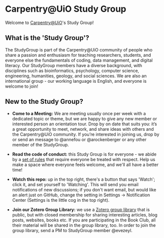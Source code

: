 # Carpentry@UiO Study Group

Welcome to [Carpentry@UiO](https://uio-carpentry.github.io/)'s Study Group!

## What is the 'Study Group'?

The StudyGroup is part of the Carpentry@UiO community of people who share a passion and enthusiasm for teaching researchers, students, and everyone else the fundamentals of coding, data management, and digital literacy. Our StudyGroup members have a diverse background, with disciplines such as bioinformatics, psychology, computer science, engineering, humanities, geology, and social sciences. We are also an international group - our working language is English, and everyone is welcome to join!

## New to the Study Group?

<!-- * **Join our Gitter? Chat:** We use an online ??? to connect and share resources and ideas (you can sign in with GitHub, or using a Twitter ID if you're not set up on GitHub just yet). If you'd like to say hello, please introduce yourself in the chat, tell us where you are, and what you're thinking about or planning for your new Study Group. We're looking forward to meeting you. -->

* **Come to a Meeting:** We are meeting usually once per week with a dedicated topic or theme, but we are happy to give any new member or interested person an orientation tour. Drop by on date that suits you: it’s a great opportunity to meet, network, and share ideas with others and the Carpentry@UiO community.  If you’re interested in joining us, drop by or send an message to @annefou or @arockenberger or any other member of the StudyGroup.

* **Read the code of conduct:** this Study Group is for everyone - we abide by a [set of rules]() <!-- insert link to Code of Conduct created by the Interim Board --> that require everyone be treated with respect. Help us make a space where everyone feels welcome, and we'll all have a better time!

* **Watch this repo:** up in the top right, there's a button that says 'Watch'; click it, and set yourself to 'Watching'. This will send you email notifications of new discussions; if you don't want email, but would like an alert just on GitHub, change the setting in Settings -> Notification Center (Settings is the little cog in the top right).

* **Join our Zotero Group Library:** we use a [Zotero group library](https://www.zotero.org/groups/2375861/uio-carpentry-study-group) that is public, but with closed membership for sharing interesting articles, blog posts, websites, books etc. If you are participating in the Book Club, all their material will be shared in the group library, too. In order to join the group library, send a PM to StudyGroup member @evezeyl.




